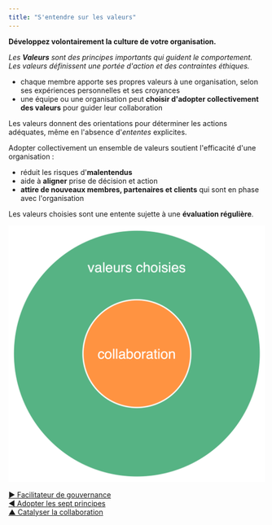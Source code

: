 ```yaml
---
title: "S'entendre sur les valeurs"
---
```



**Développez volontairement la culture de votre organisation.**

_Les **Valeurs** sont des principes importants qui guident le comportement. Les valeurs définissent une portée d'action et des contraintes éthiques._

- chaque membre apporte ses propres valeurs à une organisation, selon ses expériences personnelles et ses croyances
- une équipe ou une organisation peut **choisir d'adopter collectivement des valeurs** pour guider leur collaboration

Les valeurs donnent des orientations pour déterminer les actions adéquates, même en l'absence d'<dfn data-info="Entente: Une ligne directrice, un processus ou protocole établi de le but de guider le flux de valeur.">ententes</dfn> explicites.

Adopter collectivement un ensemble de valeurs soutient l'efficacité d'une organisation :

- réduit les risques d'**malentendus**
- aide à **aligner** prise de décision et action
- **attire de nouveaux membres, partenaires et clients** qui sont en phase avec l'organisation

Les valeurs choisies sont une entente sujette à une **évaluation régulière**.

![Les valeurs choisies définissent les contraintes de collaboration](img/collaboration-values/chosen-values.png)

[&#9654; Facilitateur de gouvernance](governance-facilitator.html)<br/>[&#9664; Adopter les sept principes](adopt-the-seven-principles.html)<br/>[&#9650; Catalyser la collaboration](enablers-of-collaboration.html)

